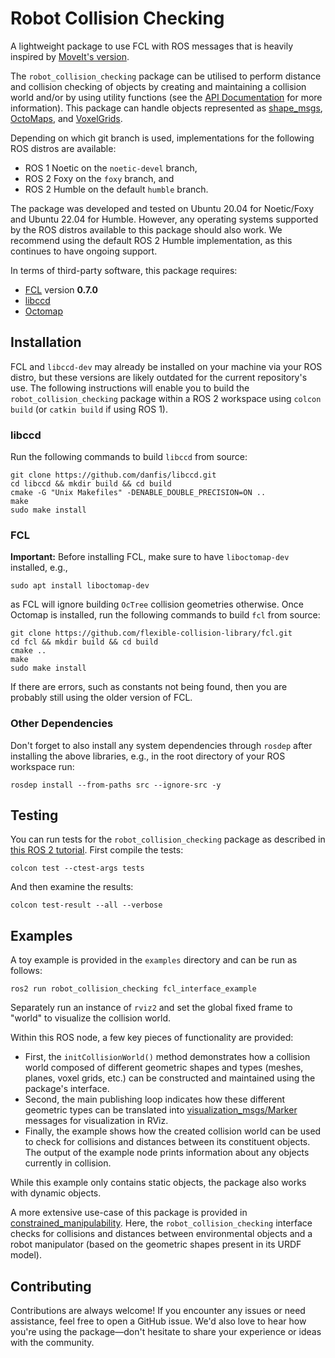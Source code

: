 # Robot Collision Checking

A lightweight package to use FCL with ROS messages that is heavily inspired by [MoveIt's version](https://moveit.ros.org/documentation/concepts/developer_concepts/).  

The `robot_collision_checking` package can be utilised to perform distance and collision checking of objects by creating and maintaining a collision world and/or by using utility functions (see the [API Documentation](docs/api.md) for more information). This package can handle objects represented as [shape_msgs](http://wiki.ros.org/shape_msgs), 
[OctoMaps](https://github.com/OctoMap/octomap_msgs), and [VoxelGrids](https://github.com/ros-planning/navigation2/blob/main/nav2_msgs/msg/VoxelGrid.msg).

Depending on which git branch is used, implementations for the following ROS distros are available:
- ROS 1 Noetic on the `noetic-devel` branch,
- ROS 2 Foxy on the `foxy` branch, and 
- ROS 2 Humble on the default `humble` branch.

The package was developed and tested on Ubuntu 20.04 for Noetic/Foxy and Ubuntu 22.04 for Humble. However, any operating systems supported by the ROS distros available
to this package should also work.
We recommend using the default ROS 2 Humble implementation, as this continues to have ongoing support.

In terms of third-party software, this package requires:
 * [FCL](https://github.com/flexible-collision-library/fcl) version **0.7.0**
 * [libccd](https://github.com/danfis/libccd)
 * [Octomap](https://octomap.github.io/) 

## Installation

FCL and `libccd-dev` may already be installed on your machine via your ROS distro, but these versions are likely outdated for the current repository's use. 
The following instructions will enable you to build the `robot_collision_checking` package within a ROS 2 workspace using `colcon build` (or `catkin build` if using ROS 1).

### libccd

Run the following commands to build `libccd` from source:
```
git clone https://github.com/danfis/libccd.git
cd libccd && mkdir build && cd build
cmake -G "Unix Makefiles" -DENABLE_DOUBLE_PRECISION=ON ..
make
sudo make install
```

### FCL

**Important:** Before installing FCL, make sure to have `liboctomap-dev` installed, e.g.,
```
sudo apt install liboctomap-dev
```
as FCL will ignore building `OcTree` collision geometries otherwise.
Once Octomap is installed, run the following commands to build `fcl` from source:

```
git clone https://github.com/flexible-collision-library/fcl.git
cd fcl && mkdir build && cd build
cmake ..
make
sudo make install
```

If there are errors, such as constants not being found, then you are probably still using the older version of FCL.

### Other Dependencies

Don't forget to also install any system dependencies through `rosdep` after installing the above libraries, e.g., in the root directory of your ROS workspace run:
```
rosdep install --from-paths src --ignore-src -y
```

## Testing

You can run tests for the `robot_collision_checking` package as described in [this ROS 2 tutorial](https://docs.ros.org/en/humble/Tutorials/Intermediate/Testing/CLI.html). First compile the tests:
```
colcon test --ctest-args tests
```

And then examine the results:
```
colcon test-result --all --verbose
```

## Examples

A toy example is provided in the `examples` directory and can be run as follows:
```
ros2 run robot_collision_checking fcl_interface_example
```
Separately run an instance of `rviz2` and set the global fixed frame to "world" to visualize the collision world.

Within this ROS node, a few key pieces of functionality are provided:
- First, the `initCollisionWorld()` method demonstrates how a collision world composed of different geometric shapes and types (meshes, planes, voxel grids, etc.) can be constructed
and maintained using the package's interface.
- Second, the main publishing loop indicates how these different geometric types can be translated into [visualization_msgs/Marker](https://wiki.ros.org/rviz/DisplayTypes/Marker) 
messages for visualization in RViz.
- Finally, the example shows how the created collision world can be used to check for collisions and distances between its constituent objects. 
The output of the example node prints information about any objects currently in collision.

While this example only contains static objects, the package also works with dynamic objects. 

A more extensive use-case of this package is provided in [constrained_manipulability](https://github.com/philip-long/constrained_manipulability).
Here, the `robot_collision_checking` interface checks for collisions and distances between environmental objects and a robot manipulator (based on the geometric shapes
present in its URDF model). 

## Contributing

Contributions are always welcome! If you encounter any issues or need assistance, feel free to open a GitHub issue. 
We'd also love to hear how you're using the package—don't hesitate to share your experience or ideas with the community.
